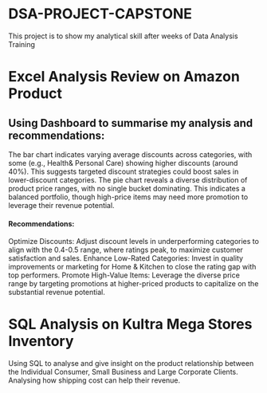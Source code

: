 # DSA-PROJECT-CAPSTONE
This project is to show my analytical skill after weeks of Data Analysis Training

# Excel Analysis Review on Amazon Product
## Using Dashboard to summarise my analysis and recommendations: 
The bar chart indicates varying average discounts across categories, with some (e.g., Health&  Personal Care) showing higher discounts (around 40%). This suggests targeted discount strategies could boost sales in lower-discount categories.
The pie chart reveals a diverse distribution of product price ranges, with no single bucket dominating. This indicates a balanced portfolio, though high-price items may need more promotion to leverage their revenue potential.
#### Recommendations:
Optimize Discounts: Adjust discount levels in underperforming categories to align with the 0.4-0.5 range, where ratings peak, to maximize customer satisfaction and sales.
Enhance Low-Rated Categories: Invest in quality improvements or marketing for Home & Kitchen to close the rating gap with top performers.
Promote High-Value Items: Leverage the diverse price range by targeting promotions at higher-priced products to capitalize on the substantial revenue potential.


# SQL Analysis on Kultra Mega Stores Inventory
Using SQL to analyse and give insight on the product relationship between the Individual Consumer, Small Business and Large Corporate Clients.
Analysing how shipping cost can help their revenue.
